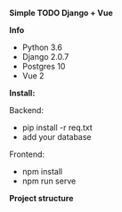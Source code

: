 
**Simple TODO Django + Vue**

**Info**
 
- Python 3.6
- Django 2.0.7
- Postgres 10
- Vue 2

**Install:**

Backend:
- pip install -r req.txt
- add your database

Frontend:

- npm install
- npm run serve




**Project structure**

